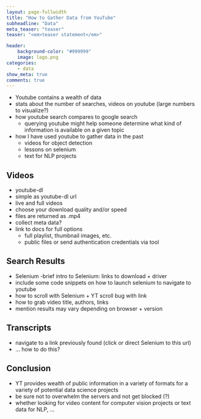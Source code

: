 ```yaml
---
layout: page-fullwidth
title: "How to Gather Data from YouTube"
subheadline: "Data"
meta_teaser: "teaser"
teaser: "<em>teaser statement</em>"

header:
    background-color: "#999999"
    image: logo.png
categories:
    - data
show_meta: true
comments: true
---
```


- Youtube contains a wealth of data
- stats about the number of searches, videos on youtube (large numbers to visualize?)
- how youtube search compares to google search 
    - querying youtube might help someone determine what kind of information is available on a given topic
- how I have used youtube to gather data in the past
    - videos for object detection
    - lessons on selenium
    - text for NLP projects
    
    
## Videos
- youtube-dl
- simple as youtube-dl url
- live and full videos
- choose your download quality and/or speed
- files are returned as .mp4 
- collect meta data?
- link to docs for full options
    - full playlist, thumbnail images, etc.
    - public files or send authentication credentials via tool
    
    
## Search Results
- Selenium
    -brief intro to Selenium: links to download + driver
- include some code snippets on how to launch selenium to navigate to youtube
- how to scroll with Selenium + YT scroll bug with link
- how to grab video title, authors, links
- mention results may vary depending on browser + version


## Transcripts
- navigate to a link previously found (click or direct Selenium to this url)
- ... how to do this?


## Conclusion
- YT provides wealth of public information in a variety of formats for a variety of potential data science projects
- be sure not to overwhelm the servers and not get blocked (?)
- whether looking for video content for computer vision projects or text data for NLP, ...

